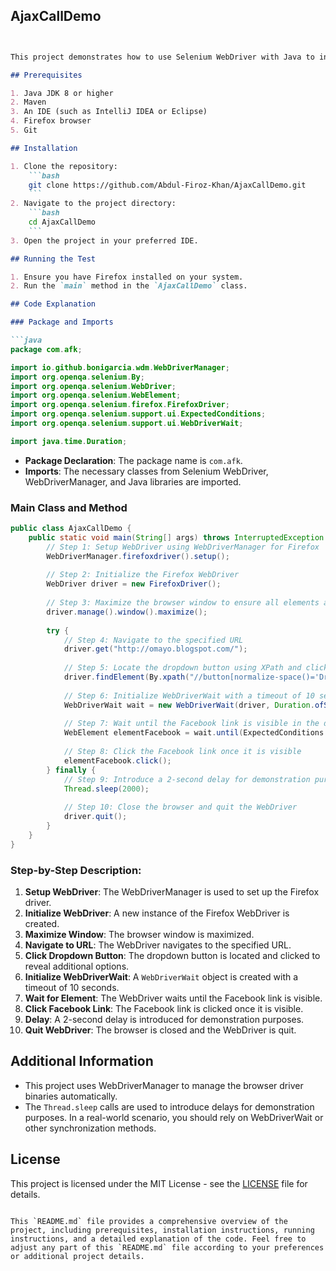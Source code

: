 ## **AjaxCallDemo**

```markdown


This project demonstrates how to use Selenium WebDriver with Java to interact with a web page. It specifically shows how to handle AJAX calls and wait for elements to become visible before interacting with them.

## Prerequisites

1. Java JDK 8 or higher
2. Maven
3. An IDE (such as IntelliJ IDEA or Eclipse)
4. Firefox browser
5. Git

## Installation

1. Clone the repository:
    ```bash
    git clone https://github.com/Abdul-Firoz-Khan/AjaxCallDemo.git
    ```
2. Navigate to the project directory:
    ```bash
    cd AjaxCallDemo
    ```
3. Open the project in your preferred IDE.

## Running the Test

1. Ensure you have Firefox installed on your system.
2. Run the `main` method in the `AjaxCallDemo` class.

## Code Explanation

### Package and Imports

```java
package com.afk;

import io.github.bonigarcia.wdm.WebDriverManager;
import org.openqa.selenium.By;
import org.openqa.selenium.WebDriver;
import org.openqa.selenium.WebElement;
import org.openqa.selenium.firefox.FirefoxDriver;
import org.openqa.selenium.support.ui.ExpectedConditions;
import org.openqa.selenium.support.ui.WebDriverWait;

import java.time.Duration;
```

- **Package Declaration**: The package name is `com.afk`.
- **Imports**: The necessary classes from Selenium WebDriver, WebDriverManager, and Java libraries are imported.

### Main Class and Method

```java
public class AjaxCallDemo {
    public static void main(String[] args) throws InterruptedException {
        // Step 1: Setup WebDriver using WebDriverManager for Firefox
        WebDriverManager.firefoxdriver().setup();
        
        // Step 2: Initialize the Firefox WebDriver
        WebDriver driver = new FirefoxDriver();
        
        // Step 3: Maximize the browser window to ensure all elements are visible
        driver.manage().window().maximize();
        
        try {
            // Step 4: Navigate to the specified URL
            driver.get("http://omayo.blogspot.com/");
            
            // Step 5: Locate the dropdown button using XPath and click it to reveal the dropdown menu
            driver.findElement(By.xpath("//button[normalize-space()='Dropdown']")).click();
            
            // Step 6: Initialize WebDriverWait with a timeout of 10 seconds
            WebDriverWait wait = new WebDriverWait(driver, Duration.ofSeconds(10));
            
            // Step 7: Wait until the Facebook link is visible in the dropdown menu
            WebElement elementFacebook = wait.until(ExpectedConditions.visibilityOfElementLocated(By.xpath("//a[normalize-space()='Facebook']")));
            
            // Step 8: Click the Facebook link once it is visible
            elementFacebook.click();
        } finally {
            // Step 9: Introduce a 2-second delay for demonstration purposes
            Thread.sleep(2000);
            
            // Step 10: Close the browser and quit the WebDriver
            driver.quit();
        }
    }
}
```

### Step-by-Step Description:

1. **Setup WebDriver**: The WebDriverManager is used to set up the Firefox driver.
2. **Initialize WebDriver**: A new instance of the Firefox WebDriver is created.
3. **Maximize Window**: The browser window is maximized.
4. **Navigate to URL**: The WebDriver navigates to the specified URL.
5. **Click Dropdown Button**: The dropdown button is located and clicked to reveal additional options.
6. **Initialize WebDriverWait**: A `WebDriverWait` object is created with a timeout of 10 seconds.
7. **Wait for Element**: The WebDriver waits until the Facebook link is visible.
8. **Click Facebook Link**: The Facebook link is clicked once it is visible.
9. **Delay**: A 2-second delay is introduced for demonstration purposes.
10. **Quit WebDriver**: The browser is closed and the WebDriver is quit.

## Additional Information

- This project uses WebDriverManager to manage the browser driver binaries automatically.
- The `Thread.sleep` calls are used to introduce delays for demonstration purposes. In a real-world scenario, you should rely on WebDriverWait or other synchronization methods.

## License

This project is licensed under the MIT License - see the [LICENSE](LICENSE) file for details.
```

This `README.md` file provides a comprehensive overview of the project, including prerequisites, installation instructions, running instructions, and a detailed explanation of the code. Feel free to adjust any part of this `README.md` file according to your preferences or additional project details.
